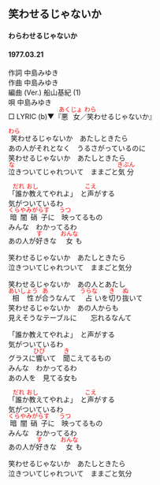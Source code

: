 <style type="text/css">
	ruby{
	    ruby-position: over;
	}
	ruby > rt{font-size: 12px;color:red;}
	p{font:16px;font-size: '楷体'}
</style>
## 笑わせるじゃないか
#### わらわせるじゃないか
#### 1977.03.21


作詞         中島みゆき  
作曲         中島みゆき  
編曲 (Ver.)  船山基紀 (1)  
唄           中島みゆき  
□ LYRIC (b)▼『<ruby><rb>悪女</rb><rp>(</rp><rt>あくじょ</rt><rp>)</rp></ruby>／<ruby><rb>笑</rb><rp>(</rp><rt>わら</rt><rp>)</rp></ruby>わせるじゃないか』  
  
  
<ruby><rb>笑</rb><rp>(</rp><rt>わら</rt><rp>)</rp></ruby>わせるじゃないか　あたしときたら  
あの人がそれとなく　うるさがっているのに  
笑わせるじゃないか　あたしときたら  
<ruby><rb>泣</rb><rp>(</rp><rt>な</rt><rp>)</rp></ruby>きついてじゃれついて　ままごと<ruby><rb>気分</rb><rp>(</rp><rt>きぶん</rt><rp>)</rp></ruby>  
  
「<ruby><rb>誰</rb><rp>(</rp><rt>だれ</rt><rp>)</rp></ruby>か<ruby><rb>教</rb><rp>(</rp><rt>おし</rt><rp>)</rp></ruby>えてやれよ」　と<ruby><rb>声</rb><rp>(</rp><rt>こえ</rt><rp>)</rp></ruby>がする  
気がついているわ  
<ruby><rb>暗闇硝子</rb><rp>(</rp><rt>くらやみがらす</rt><rp>)</rp></ruby>に　<ruby><rb>映</rb><rp>(</rp><rt>うつ</rt><rp>)</rp></ruby>ってるもの  
みんな　わかってるわ  
あの人が<ruby><rb>好</rb><rp>(</rp><rt>す</rt><rp>)</rp></ruby>きな　<ruby><rb>女</rb><rp>(</rp><rt>おんな</rt><rp>)</rp></ruby>も  
  
笑わせるじゃないか　あたしときたら  
泣きついてじゃれついて　ままごと気分  
  
  
笑わせるじゃないか　あの人とあたし  
<ruby><rb>相性</rb><rp>(</rp><rt>あいしょう</rt><rp>)</rp></ruby>が<ruby><rb>合</rb><rp>(</rp><rt>あ</rt><rp>)</rp></ruby>うなんて　<ruby><rb>占</rb><rp>(</rp><rt>うらな</rt><rp>)</rp></ruby>いを<ruby><rb>切</rb><rp>(</rp><rt>き</rt><rp>)</rp></ruby>り<ruby><rb>抜</rb><rp>(</rp><rt>ぬ</rt><rp>)</rp></ruby>いて  
笑わせるじゃないか　あの人からも  
見えそうなテーブルに　　忘れるなんて  
  
「誰か教えてやれよ」　と声がする  
気がついているわ  
グラスに<ruby><rb>響</rb><rp>(</rp><rt>ひび</rt><rp>)</rp></ruby>いて　<ruby><rb>聞</rb><rp>(</rp><rt>き</rt><rp>)</rp></ruby>こえてるもの  
みんな　わかってるわ  
あの人を　見てる女も  
  
「<ruby><rb>誰</rb><rp>(</rp><rt>だれ</rt><rp>)</rp></ruby>か<ruby><rb>教</rb><rp>(</rp><rt>おし</rt><rp>)</rp></ruby>えてやれよ」　と<ruby><rb>声</rb><rp>(</rp><rt>こえ</rt><rp>)</rp></ruby>がする  
気がついているわ  
<ruby><rb>暗闇硝子</rb><rp>(</rp><rt>くらやみがらす</rt><rp>)</rp></ruby>に　<ruby><rb>映</rb><rp>(</rp><rt>うつ</rt><rp>)</rp></ruby>ってるもの  
みんな　わかってるわ  
あの人が<ruby><rb>好</rb><rp>(</rp><rt>す</rt><rp>)</rp></ruby>きな　<ruby><rb>女</rb><rp>(</rp><rt>おんな</rt><rp>)</rp></ruby>も  
  
笑わせるじゃないか　あたしときたら  
泣きついてじゃれついて　ままごと気分  
